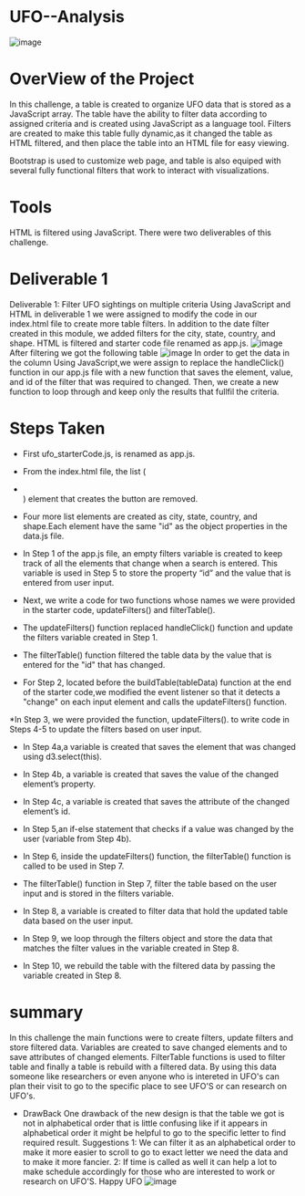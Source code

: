 # UFO--Analysis
![image](https://user-images.githubusercontent.com/112978144/215654234-c9408d61-62f9-4aba-a0f2-a6c1a40a2855.png)

# OverView of the Project
In this challenge, a table is created to organize UFO data that is stored as a JavaScript array. The table have the ability to filter data according to assigned criteria and is created using JavaScript as a language tool. Filters are created to make this table fully dynamic,as it changed the table as HTML filtered, and then place the table into an HTML file for easy viewing.

Bootstrap is used to customize web page, and table is also equiped with several fully functional filters that work to interact with visualizations.
# Tools
HTML is filtered using JavaScript. 
There were two deliverables of this challenge. 
# Deliverable 1
Deliverable 1: Filter UFO sightings on multiple criteria
Using JavaScript and HTML in deliverable 1 we were assigned to modify the code in our index.html file to create more table filters. In addition to the date filter created in this module, we added filters for the city, state, country, and shape. HTML is filtered  and starter code file renamed as app.js.
![image](https://user-images.githubusercontent.com/112978144/215642781-f1fbe8f8-a64a-4972-b122-395b8d1060d5.png)
After filtering we got the following table
![image](https://user-images.githubusercontent.com/112978144/215643024-e8ca90cd-e4f6-4038-87dd-94bf1b307dbb.png)
In order to get the data in the column Using JavaScript,we were assign to replace the handleClick() function in our app.js file with a new function that saves the element, value, and id of the filter that was required to changed. Then, we create a new function to loop through and keep only the results that fullfil the criteria. 

# Steps Taken

 * First ufo_starterCode.js,  is renamed as app.js. 



* From the index.html file, the list (<li></li>) element that creates the button are removed.

* Four more list elements are created as city, state, country, and shape.Each element have the same "id" as the object properties in the data.js file.

* In Step 1 of the app.js file, an empty filters variable is created to keep track of all the elements that change when a search is entered. This variable is used in Step 5 to store the property “id” and the value that is entered from user input.

* Next, we write  a code for two functions whose names we were provided in the starter code, updateFilters() and filterTable().

* The updateFilters() function replaced handleClick() function and update the filters variable created in Step 1.
* The filterTable() function filtered the table data by the value that is entered for the "id" that has changed.
* For Step 2, located before the buildTable(tableData) function at the end of the starter code,we modified the event listener so that it detects a "change" on each input element and calls the updateFilters() function.

*In Step 3, we were provided the function, updateFilters(). to write code in Steps 4-5 to update the filters based on user input.

* In Step 4a,a variable is created that saves the element that was changed using d3.select(this).

* In Step 4b, a variable is created that saves the value of the changed element’s property.

* In Step 4c, a variable is created that saves the attribute of the changed element’s id.

* In Step 5,an if-else statement that checks if a value was changed by the user (variable from Step 4b).

* In Step 6, inside the updateFilters() function, the filterTable() function is called to be used in Step 7.

* The filterTable() function in Step 7, filter the table based on the user input and is stored in the filters variable.

* In Step 8,  a variable is created to filter data that hold the updated table data based on the user input.

* In Step 9, we loop through the filters object and store the data that matches the filter values in the variable created in Step 8.

* In Step 10, we rebuild the table with the filtered data by passing the variable created in Step 8.

# summary
In this challenge the main functions were to create filters, update filters and store filtered data. Variables are created to save changed elements and to save attributes of changed elements. FilterTable functions is used to filter table and finally a table is rebuild with a filtered data. By using this data someone like researchers or even anyone who is intereted in UFO's can plan their visit to go to the specific place to see UFO'S or can research on UFO's.
* DrawBack
One drawback of the new design is that the table we got is not in alphabetical order that is little confusing like if it appears in alphabetical order it might be helpful to go to the specific letter to find required result.
Suggestions
1: We can filter it as an alphabetical order to make it more easier to scroll to go to exact letter we need the data and to make it more fancier.
2: If time is called as well it can help a lot to make schedule accordingly for those who are interested to work or research on UFO'S.
Happy UFO
![image](https://user-images.githubusercontent.com/112978144/215654646-7ed79279-3668-46c5-b8cd-b25f7d5215ee.png)


